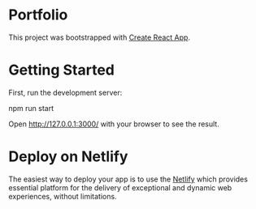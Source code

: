 # Portfolio

This project was bootstrapped with [Create React App](https://github.com/facebook/create-react-app).

# Getting Started

First, run the development server:

npm run start

Open http://127.0.0.1:3000/ with your browser to see the result.

# Deploy on Netlify

The easiest way to deploy your app is to use the [Netlify](https://www.netlify.com/) which provides essential platform for the delivery of exceptional and dynamic web experiences, without limitations.
